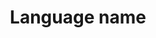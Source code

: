 ---
title: 'Language name'
field: 'is.language'
slug: 'global-language-name'
description: 'Popular name for the language of the resource'
comment: 'select from control list'
required: False
vocabulary: 'vocabulary.txt'
module: 'Form'
cluster: 'Global'
policy: 'Controlled value. Single select from control list.'
---